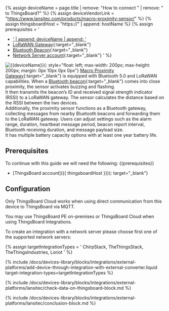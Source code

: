 {% assign deviceName = page.title | remove: "How to connect " | remove: " to ThingsBoard?" %}
{% assign deviceVendorLink = "https://www.lansitec.com/products/macro-proximity-sensor/" %}
{% assign thingsboardHost = "https://" | append: hostName %}
{% assign prerequisites = '
- <a href="' | append: deviceVendorLink | append: '" target="_blank">' | append: deviceName | append: '</a>
- [LoRaWAN Gateway](https://www.lansitec.com/products/outdoor-lorawan-gateway/){:target="_blank"}
- [Bluetooth Beacon](https://www.lansitec.com/products/bluetooth-beacon/){:target="_blank"}
- [Network Server account](https://www.chirpstack.io/){:target="_blank"}
'
%}

![{{deviceName}}](https://img.thingsboard.io/devices-library/{{page.deviceImageFileName}}){: style="float: left; max-width: 200px; max-height: 200px; margin: 0px 10px 0px 0px"}
[Macro Proximity Gateway]({{deviceVendorLink}}){:target="_blank"} is equipped with Bluetooth 5.0 and
LoRaWAN capabilities. When a [Bluetooth beacon](https://www.lansitec.com/products/bluetooth-beacon/){:target="_blank"} comes into close proximity, the sensor activates buzzing and flashing.<br> 
It then transmits the beacon’s ID and received signal strength indicator (RSSI) to a LoRaWAN gateway. The sensor calculates the distance based on the RSSI between the two devices.<br>
Additionally, the proximity sensor functions as a Bluetooth gateway, collecting messages from nearby Bluetooth beacons and forwarding them to the LoRaWAN gateway. Users can adjust settings such as the alarm range, duration, heartbeat message period, beacon report interval, Bluetooth receiving duration, and message payload size.<br>
It has multiple battery capacity options with at least one year battery life.

## Prerequisites

To continue with this guide we will need the following:
{{prerequisites}}
- [ThingsBoard account]({{ thingsboardHost }}){: target="_blank"}

## Configuration

Only ThingsBoard Cloud works when using direct communication from this device to ThingsBoard via MQTT.

You may use ThingsBoard PE on-premises or ThingsBoard Cloud when using ThingsBoard Integrations.

To create an integration with a network server please choose first one of the supported network servers:

{% assign targetIntegrationTypes = '
ChirpStack,
TheThingsStack,
TheThingsIndustries,
Loriot
' %}

{% include /docs/devices-library/blocks/integrations/external-platforms/add-device-through-integration-with-external-converter.liquid target-integration-types=targetIntegrationTypes %}

{% include /docs/devices-library/blocks/integrations/external-platforms/lansitec/check-data-on-thingsboard-block.md %}

{% include /docs/devices-library/blocks/integrations/external-platforms/lansitec/conclusion-block.md %}
